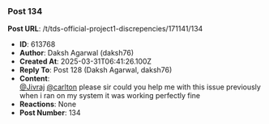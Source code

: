 ### Post 134
**Post URL**: /t/tds-official-project1-discrepencies/171141/134
- **ID**: 613768
- **Author**: Daksh Agarwal (daksh76)
- **Created At**: 2025-03-31T06:41:26.100Z
- **Reply To**: Post 128 (Daksh Agarwal, daksh76)
- **Content**:  
  <a class="mention" href="/u/jivraj">@Jivraj</a> <a class="mention" href="/u/carlton">@carlton</a> please sir could you help me with this issue previously when i ran on my system it was working perfectly fine
- **Reactions**: None
- **Post Number**: 134

